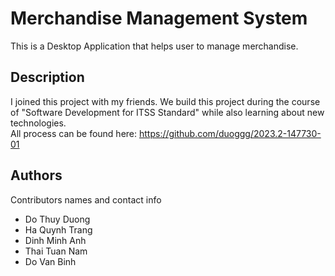 # Merchandise Management System

This is a Desktop Application that helps user to manage merchandise.

## Description

I joined this project with my friends. We build this project during the course of "Software Development for ITSS Standard" while also learning about new technologies.<br/>
All process can be found here: https://github.com/duoggg/2023.2-147730-01

## Authors

Contributors names and contact info

<ul>
   <li>Do Thuy Duong</li>
   <li>Ha Quynh Trang</li>
   <li>Dinh Minh Anh</li>
   <li>Thai Tuan Nam</li>
   <li>Do Van Binh</li>
</ul>
